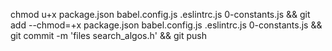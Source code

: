 chmod u+x package.json babel.config.js .eslintrc.js 0-constants.js && git add --chmod=+x package.json babel.config.js .eslintrc.js 0-constants.js && git commit -m 'files search_algos.h' && git push